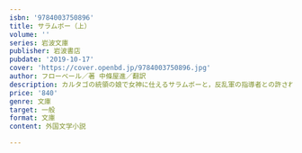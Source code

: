 ```yaml
---
isbn: '9784003750896'
title: サラムボー（上）
volume: ''
series: 岩波文庫
publisher: 岩波書店
pubdate: '2019-10-17'
cover: 'https://cover.openbd.jp/9784003750896.jpg'
author: フローベール／著 中條屋進／翻訳
description: カルタゴの統領の娘で女神に仕えるサラムボーと，反乱軍の指導者との許されぬ恋．前三世紀の傭兵反乱に想を得た歴史絵巻．
price: '840'
genre: 文庫
target: 一般
format: 文庫
content: 外国文学小説

---
```

